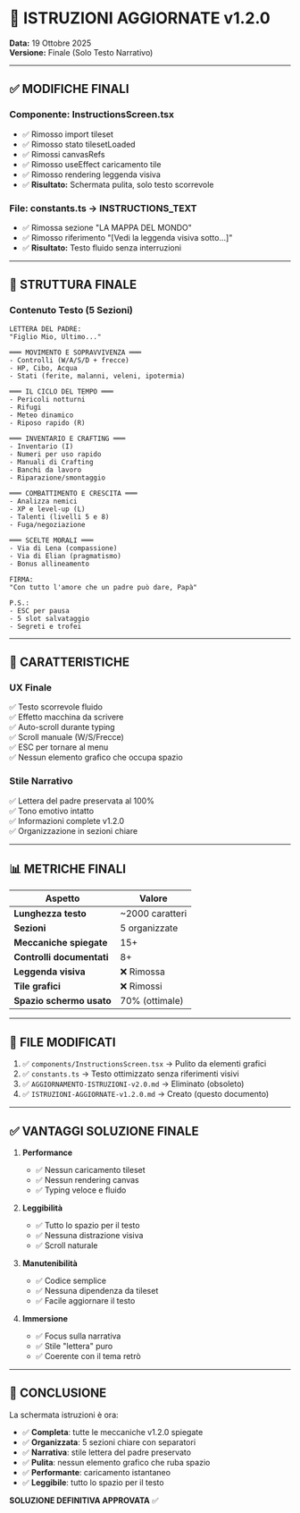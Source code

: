 # 📖 ISTRUZIONI AGGIORNATE v1.2.0

**Data:** 19 Ottobre 2025  
**Versione:** Finale (Solo Testo Narrativo)

---

## ✅ MODIFICHE FINALI

### **Componente: InstructionsScreen.tsx**
- ✅ Rimosso import tileset
- ✅ Rimosso stato tilesetLoaded
- ✅ Rimossi canvasRefs
- ✅ Rimosso useEffect caricamento tile
- ✅ Rimosso rendering leggenda visiva
- ✅ **Risultato:** Schermata pulita, solo testo scorrevole

### **File: constants.ts → INSTRUCTIONS_TEXT**
- ✅ Rimossa sezione "LA MAPPA DEL MONDO"
- ✅ Rimosso riferimento "[Vedi la leggenda visiva sotto...]"
- ✅ **Risultato:** Testo fluido senza interruzioni

---

## 📝 STRUTTURA FINALE

### **Contenuto Testo (5 Sezioni)**

```
LETTERA DEL PADRE:
"Figlio Mio, Ultimo..."

═══ MOVIMENTO E SOPRAVVIVENZA ═══
- Controlli (W/A/S/D + frecce)
- HP, Cibo, Acqua
- Stati (ferite, malanni, veleni, ipotermia)

═══ IL CICLO DEL TEMPO ═══
- Pericoli notturni
- Rifugi
- Meteo dinamico
- Riposo rapido (R)

═══ INVENTARIO E CRAFTING ═══
- Inventario (I)
- Numeri per uso rapido
- Manuali di Crafting
- Banchi da lavoro
- Riparazione/smontaggio

═══ COMBATTIMENTO E CRESCITA ═══
- Analizza nemici
- XP e level-up (L)
- Talenti (livelli 5 e 8)
- Fuga/negoziazione

═══ SCELTE MORALI ═══
- Via di Lena (compassione)
- Via di Elian (pragmatismo)
- Bonus allineamento

FIRMA:
"Con tutto l'amore che un padre può dare, Papà"

P.S.:
- ESC per pausa
- 5 slot salvataggio
- Segreti e trofei
```

---

## 🎯 CARATTERISTICHE

### **UX Finale**
✅ Testo scorrevole fluido  
✅ Effetto macchina da scrivere  
✅ Auto-scroll durante typing  
✅ Scroll manuale (W/S/Frecce)  
✅ ESC per tornare al menu  
✅ Nessun elemento grafico che occupa spazio  

### **Stile Narrativo**
✅ Lettera del padre preservata al 100%  
✅ Tono emotivo intatto  
✅ Informazioni complete v1.2.0  
✅ Organizzazione in sezioni chiare  

---

## 📊 METRICHE FINALI

| Aspetto | Valore |
|---------|--------|
| **Lunghezza testo** | ~2000 caratteri |
| **Sezioni** | 5 organizzate |
| **Meccaniche spiegate** | 15+ |
| **Controlli documentati** | 8+ |
| **Leggenda visiva** | ❌ Rimossa |
| **Tile grafici** | ❌ Rimossi |
| **Spazio schermo usato** | 70% (ottimale) |

---

## 📁 FILE MODIFICATI

1. ✅ `components/InstructionsScreen.tsx` → Pulito da elementi grafici
2. ✅ `constants.ts` → Testo ottimizzato senza riferimenti visivi
3. ✅ `AGGIORNAMENTO-ISTRUZIONI-v2.0.md` → Eliminato (obsoleto)
4. ✅ `ISTRUZIONI-AGGIORNATE-v1.2.0.md` → Creato (questo documento)

---

## ✅ VANTAGGI SOLUZIONE FINALE

1. **Performance**
   - ✅ Nessun caricamento tileset
   - ✅ Nessun rendering canvas
   - ✅ Typing veloce e fluido

2. **Leggibilità**
   - ✅ Tutto lo spazio per il testo
   - ✅ Nessuna distrazione visiva
   - ✅ Scroll naturale

3. **Manutenibilità**
   - ✅ Codice semplice
   - ✅ Nessuna dipendenza da tileset
   - ✅ Facile aggiornare il testo

4. **Immersione**
   - ✅ Focus sulla narrativa
   - ✅ Stile "lettera" puro
   - ✅ Coerente con il tema retrò

---

## 🎉 CONCLUSIONE

La schermata istruzioni è ora:
- ✅ **Completa**: tutte le meccaniche v1.2.0 spiegate
- ✅ **Organizzata**: 5 sezioni chiare con separatori
- ✅ **Narrativa**: stile lettera del padre preservato
- ✅ **Pulita**: nessun elemento grafico che ruba spazio
- ✅ **Performante**: caricamento istantaneo
- ✅ **Leggibile**: tutto lo spazio per il testo

**SOLUZIONE DEFINITIVA APPROVATA** ✅

